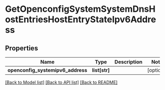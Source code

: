 # GetOpenconfigSystemSystemDnsHostEntriesHostEntryStateIpv6Address

## Properties
Name | Type | Description | Notes
------------ | ------------- | ------------- | -------------
**openconfig_systemipv6_address** | **list[str]** |  | [optional] 

[[Back to Model list]](../README.md#documentation-for-models) [[Back to API list]](../README.md#documentation-for-api-endpoints) [[Back to README]](../README.md)


